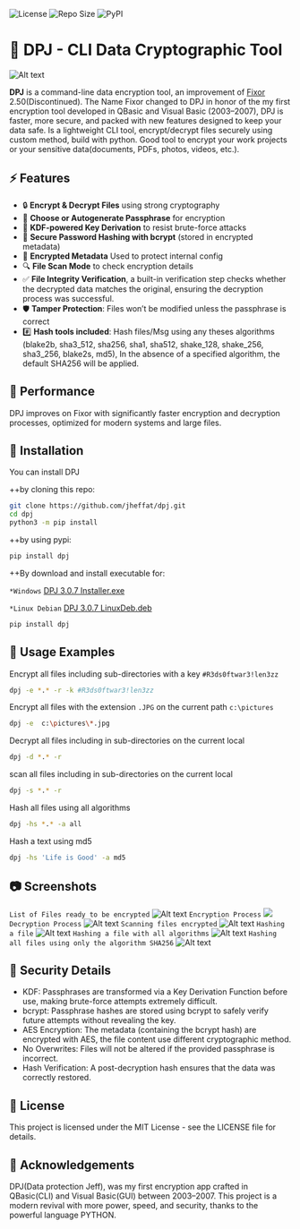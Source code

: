 ![License](https://img.shields.io/github/license/jheffat/DPJ)
![Repo Size](https://img.shields.io/github/repo-size/jheffat/DPJ)
![PyPI](https://img.shields.io/pypi/v/dpj)


# 🔐 DPJ - CLI Data Cryptographic Tool

![Alt text](https://raw.githubusercontent.com/jheffat/-DPJ/main/scrnsht/intro.png)

**DPJ** is a command-line data encryption tool, an improvement of [Fixor](https://github.com/jheffat/-FiXOR) 2.50(Discontinued). The Name Fixor changed to DPJ 
 in honor of the my first encryption tool developed in QBasic and Visual Basic (2003–2007), DPJ is faster, more secure, and packed with new features designed to keep your data safe. Is a lightweight CLI tool, encrypt/decrypt files securely using custom method, build with python. Good tool to encrypt your work projects or your sensitive data(documents, PDFs, photos, videos, etc.).

## ⚡ Features

- 🔒 **Encrypt & Decrypt Files** using strong cryptography
- 🧠 **Choose or Autogenerate Passphrase** for encryption
- 🔐 **KDF-powered Key Derivation** to resist brute-force attacks
- 🧂 **Secure Password Hashing with bcrypt** (stored in encrypted metadata)
- 🧬 **Encrypted Metadata** Used to protect internal config
- 🔍 **File Scan Mode** to check encryption details
- ✅ **File Integrity Verification**, a built-in verification step checks whether the decrypted data matches the original, ensuring the decryption process was successful.
- 🛡️ **Tamper Protection**: Files won’t be modified unless the passphrase is correct
- #️⃣ **Hash tools included**: Hash files/Msg using any theses algorithms (blake2b, sha3_512, sha256, sha1,  sha512, shake_128, shake_256, sha3_256, blake2s, md5), In the absence of a specified algorithm, the default SHA256 will be applied.

## 🚀 Performance

DPJ improves on Fixor with significantly faster encryption and decryption processes, optimized for modern systems and large files.

## 🔧 Installation

You can install DPJ 
  
  ++by cloning this repo:

```bash
git clone https://github.com/jheffat/dpj.git
cd dpj
python3 -m pip install
``` 
  ++by using pypi:
```bash
pip install dpj
```
  ++By download and install executable for:

   `*Windows`
       [DPJ 3.0.7 Installer.exe](https://raw.githubusercontent.com/jheffat/DPJ/main/Bins/DPJ%203.0.7%20Installer.exe) 

   `*Linux Debian`
       [DPJ 3.0.7 LinuxDeb.deb](https://raw.githubusercontent.com/jheffat/DPJ/main/Bins/DPJ%203.0.7%20Installer.exe) 

   ```bash
   pip install dpj
   ```



## 🧪 Usage Examples
Encrypt all files including sub-directories with a key `#R3ds0ftwar3!len3zz`
```bash
dpj -e *.* -r -k #R3ds0ftwar3!len3zz    
```
Encrypt all files with the extension  `.JPG` on the current path `c:\pictures`
```bash
dpj -e  c:\pictures\*.jpg     
```
Decrypt all files including in sub-directories on the current local
```bash
dpj -d *.* -r  
```
scan all files including in sub-directories on the current local 
```bash
dpj -s *.* -r  
```
Hash all files using all algorithms
```bash
dpj -hs *.* -a all
```
Hash a text using md5
```bash
dpj -hs 'Life is Good' -a md5
```

## 📷 Screenshots
`List of Files ready to be encrypted`
![Alt text](https://raw.githubusercontent.com/jheffat/-DPJ/main/scrnsht/List%20to%20encrypt.png)
`Encryption Process`
![](https://raw.githubusercontent.com/jheffat/-DPJ/main/scrnsht/Encrypting.png)
`Decryption Process`
![Alt text](https://raw.githubusercontent.com/jheffat/-DPJ/main/scrnsht/Decrypting.png)
`Scanning files encrypted`
![Alt text](https://raw.githubusercontent.com/jheffat/-DPJ/main/scrnsht/Scaning%20%20encrypted%20file.png)
`Hashing a file`
![Alt text](https://raw.githubusercontent.com/jheffat/-DPJ/main/scrnsht/hashing%20a%20file.png)
`Hashing a file with all algorithms`
![Alt text](https://raw.githubusercontent.com/jheffat/-DPJ/main/scrnsht/hashing%20a%20file%20with%20all.png)
`Hashing all files using only the algorithm SHA256`
![Alt text](https://raw.githubusercontent.com/jheffat/-DPJ/main/scrnsht/hashing%20all%20files.png)

## 🔐 Security Details

- KDF: Passphrases are transformed via a Key Derivation Function before use, making brute-force attempts extremely difficult.
- bcrypt: Passphrase hashes are stored using bcrypt to safely verify future attempts without revealing the key.
- AES Encryption: The metadata (containing the bcrypt hash) are encrypted with AES, the file content use different cryptographic method.
- No Overwrites: Files will not be altered if the provided passphrase is incorrect.
- Hash Verification: A post-decryption hash ensures that the data was correctly restored.

## 📜 License
This project is licensed under the MIT License - see the LICENSE file for details.

## 🙌 Acknowledgements
DPJ(Data protection Jeff), was my first encryption app crafted in QBasic(CLI) and Visual Basic(GUI) between 2003–2007. This project is a modern revival with more power, speed, and security, thanks to the powerful language PYTHON. 
